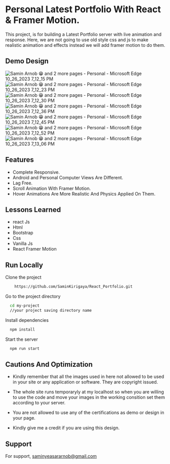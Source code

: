 
# Personal Latest Portfolio With React & Framer Motion.
This project, is for building a Latest Portfolio server with live animation and response.
Here, we are not going to use old style css and js to make realistic animation and effects instead we will add framer motion to do them.


## Demo Design
![Samin Arnob 😁 and 2 more pages - Personal - Microsoft​ Edge 10_26_2023 7_12_15 PM](https://github.com/SaminKirigaya/React_Portfolio/assets/104618775/4ae4d340-98fd-4604-9236-030ea049203a)
![Samin Arnob 😁 and 2 more pages - Personal - Microsoft​ Edge 10_26_2023 7_12_23 PM](https://github.com/SaminKirigaya/React_Portfolio/assets/104618775/276cf92e-c8f4-4690-8649-cf9a8a8f589b)
![Samin Arnob 😁 and 2 more pages - Personal - Microsoft​ Edge 10_26_2023 7_12_30 PM](https://github.com/SaminKirigaya/React_Portfolio/assets/104618775/72c4342c-0716-40dc-a28f-c9b72028b4b1)
![Samin Arnob 😁 and 2 more pages - Personal - Microsoft​ Edge 10_26_2023 7_12_36 PM](https://github.com/SaminKirigaya/React_Portfolio/assets/104618775/ff3509d8-49b6-468e-8aca-1b7dcba2999d)
![Samin Arnob 😁 and 2 more pages - Personal - Microsoft​ Edge 10_26_2023 7_12_45 PM](https://github.com/SaminKirigaya/React_Portfolio/assets/104618775/26e47b2c-20ae-450f-a44b-f8a0318b94d0)
![Samin Arnob 😁 and 2 more pages - Personal - Microsoft​ Edge 10_26_2023 7_12_52 PM](https://github.com/SaminKirigaya/React_Portfolio/assets/104618775/1e7c4eab-95c5-48e9-8769-f71d16f34990)
![Samin Arnob 😁 and 2 more pages - Personal - Microsoft​ Edge 10_26_2023 7_13_06 PM](https://github.com/SaminKirigaya/React_Portfolio/assets/104618775/70ae8613-21c5-43ef-bdde-35314ff20020)








## Features

- Complete Responsive.
- Android and Personal Computer Views Are Different.
- Lag Free.
- Scroll Animation With Framer Motion.
- Hover Animations Are More Realistic And Physics Applied On Them.

## Lessons Learned

- react Js
- Html
- Bootstrap
- Css
- Vanilla Js
- React Framer Motion



## Run Locally

Clone the project

```bash
    https://github.com/SaminKirigaya/React_Portfolio.git

```

Go to the project directory

```bash
  cd my-project
  //your project saving directory name
```

Install dependencies

```bash
  npm install
```

Start the server

```bash
  npm run start
```

## Cautions And Optimization

- Kindly remember that all the images used in here not allowed to be used in your site or any application or software. They are copyright issued.

- The whole site runs temporaryly at my localhost so when you are willing to use the code and move your images in the working consition set them according to your server.

- You are not allowed to use any of the certifications as demo or design in your page. 

- Kindly give me a credit if you are using this design.


## Support

For support, saminyeasararnob@gmail.com 

